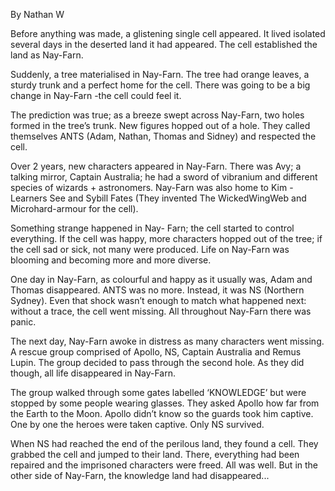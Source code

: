 By Nathan W

Before anything was made, a glistening single cell appeared. It lived isolated several days in the deserted land it had appeared. The cell established the land as Nay-Farn. 

Suddenly, a tree materialised in Nay-Farn. The tree had orange leaves, a sturdy trunk and a perfect home for the cell. There was going to be a big change in Nay-Farn -the cell could feel it. 

The prediction was true; as a breeze swept across Nay-Farn, two holes formed in the tree’s trunk. New figures hopped out of a hole. They called themselves ANTS (Adam, Nathan, Thomas and Sidney) and respected the cell. 

Over 2 years, new characters appeared in Nay-Farn. There was Avy; a talking mirror, Captain Australia; he had a sword of vibranium and different species of wizards + astronomers. Nay-Farn was also home to Kim - Learners See and Sybill Fates (They invented The WickedWingWeb and Microhard-armour for the cell).

Something strange happened in Nay- Farn; the cell started to control everything. If the cell was happy, more characters hopped out of the tree; if the cell sad or sick, not many were produced. Life on Nay-Farn was blooming and becoming more and more diverse. 

One day in Nay-Farn, as colourful and happy as it usually was, Adam and Thomas disappeared. ANTS was no more. Instead, it was NS (Northern Sydney). Even that shock wasn’t enough to match what happened next: without a trace, the cell went missing. All throughout Nay-Farn there was panic. 

The next day, Nay-Farn awoke in distress as many characters went missing. A rescue group comprised of Apollo, NS, Captain Australia and Remus Lupin. The group decided to pass through the second hole. As they did though, all life disappeared in Nay-Farn. 

The group walked through some gates labelled ‘KNOWLEDGE’ but were stopped by some people wearing glasses. They asked Apollo how far from the Earth to the Moon. Apollo didn’t know so the guards took him captive. One by one the heroes were taken captive. Only NS survived. 

When NS had reached the end of the perilous land, they found a cell. They grabbed the cell and jumped to their land. There, everything had been repaired and the imprisoned characters were freed. All was well. But in the other side of Nay-Farn, the knowledge land had disappeared...